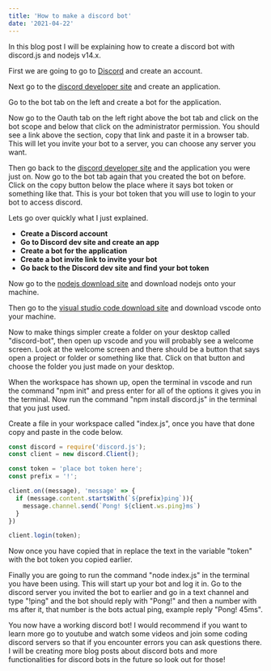 ```yaml
---
title: 'How to make a discord bot'
date: '2021-04-22'
---
```


In this blog post I will be explaining how to create a discord bot with discord.js and nodejs v14.x.

First we are going to go to [Discord](https://discord.com) and create an account.

Next go to the [discord developer site](https://discord.com/developers/applications) and create an application.

Go to the bot tab on the left and create a bot for the application.

Now go to the Oauth tab on the left right above the bot tab and click on the bot scope and below that click on the administrator permission. You should see a link above the section, copy that link and paste it in a browser tab. This will let you invite your bot to a server, you can choose any server you want.

Then go back to the [discord developer site](https://discord.com/developers/applications) and the application you were just on. Now go to the bot tab again that you created the bot on before. Click on the copy button below the place where it says bot token or something like that. This is your bot token that you will use to login to your bot to access discord.

Lets go over quickly what I just explained.

- **Create a Discord account**
- **Go to Discord dev site and create an app**
- **Create a bot for the application**
- **Create a bot invite link to invite your bot**
- **Go back to the Discord dev site and find your bot token**

Now go to the [nodejs download site](https://nodejs.org/en/download/) and download nodejs onto your machine.

Then go to the [visual studio code download site](https://code.visualstudio.com/download) and download vscode onto your machine.

Now to make things simpler create a folder on your desktop called "discord-bot", then open up vscode and you will probably see a welcome screen. Look at the welcome screen and there should be a button that says open a project or folder or something like that. Click on that button and choose the folder you just made on your desktop.

When the workspace has shown up, open the terminal in vscode and run the command "npm init" and press enter for all of the options it gives you in the terminal. Now run the command "npm install discord.js" in the terminal that you just used.

Create a file in your workspace called "index.js", once you have that done copy and paste in the code below.

```js
const discord = require('discord.js');
const client = new discord.Client();

const token = 'place bot token here';
const prefix = '!';

client.on((message), 'message' => {
  if (message.content.startsWith(`${prefix}ping`)){
    message.channel.send(`Pong! ${client.ws.ping}ms`)
  }
})

client.login(token);
```

Now once you have copied that in replace the text in the variable "token" with the bot token you copied earlier.

Finally you are going to run the command "node index.js" in the terminal you have been using. This will start up your bot and log it in. Go to the discord server you invited the bot to earlier and go in a text channel and type "!ping" and the bot should reply with "Pong!" and then a number with ms after it, that number is the bots actual ping, example reply "Pong! 45ms".

You now have a working discord bot! I would recommend if you want to learn more go to youtube and watch some videos and join some coding discord servers so that if you encounter errors you can ask questions there. I will be creating more blog posts about discord bots and more functionalities for discord bots in the future so look out for those!